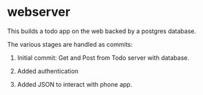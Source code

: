 # webserver

This builds a todo app on the web backed by a postgres database.

The various stages are handled as commits:

1. Initial commit: Get and Post from Todo server with database.  

1. Added authentication

1. Added JSON to interact with phone app.



